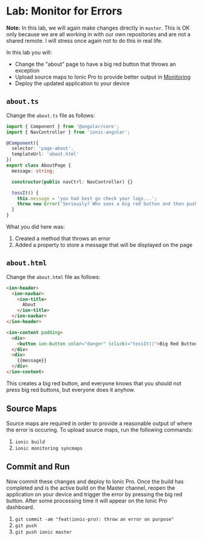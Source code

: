 # Lab: Monitor for Errors

**Note:** In this lab, we will again make changes directly in `master`. This is OK only because we are all working in with our own repositories and are not a shared remote. I will stress once again not to do this in real life.

In this lab you will:

* Change the "about" page to have a big red button that throws an exception
* Upload source maps to Ionic Pro to provide better output in <a href="https://ionicframework.com/docs/pro/monitoring/" target="_blank">Monitoring</a>
* Deploy the updated application to your device 

## `about.ts`

Change the `about.ts` file as follows:

```TypeScript
import { Component } from '@angular/core';
import { NavController } from 'ionic-angular';

@Component({
  selector: 'page-about',
  templateUrl: 'about.html'
})
export class AboutPage {
  message: string;

  constructor(public navCtrl: NavController) {}

  tossIt() {
    this.message = 'you had best go check your logs...';
    throw new Error('Seriously? Who sees a big red button and then pushes it?');
  }
}
```

What you did here was:

1. Created a method that throws an error
1. Added a property to store a message that will be displayed on the page

## `about.html`

Change the `about.html` file as follows:

```html
<ion-header>
  <ion-navbar>
    <ion-title>
      About
    </ion-title>
  </ion-navbar>
</ion-header>

<ion-content padding>
  <div>
    <button ion-button color="danger" (click)="tossIt()">Big Red Button</button>
  </div>
  <div>
    {{message}}
  </div>
</ion-content>
```

This creates a big red button, and everyone knows that you should not press big red buttons, but everyone does it anyhow.

## Source Maps

Source maps are required in order to provide a reasonable output of where the error is occuring. To upload source maps, run the following commands:

1. `ionic build`
1. `ionic monitoring syncmaps`

## Commit and Run

Now commit these changes and deploy to Ionic Pro. Once the build has completed and is the active build on the Master channel, reopen the application on your device and trigger the error by pressing the big red button. After some processing time it will appear on the Ionic Pro dashboard.

1. `git commit -am "feat(ionic-pro): throw an error on purpose"`
1. `git push`
1. `git push ionic master`